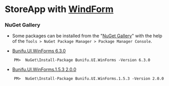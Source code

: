 # StoreApp with [WindForm](https://en.wikipedia.org/wiki/Windows_Forms)

### NuGet Gallery
- Some packages can be installed from the "[NuGet Gallery](https://www.nuget.org/packages/Microsoft.AspNet.Identity.Core)" with the help of the `Tools > NuGet Package Manager > Package Manager Console`.

- [Bunifu.UI.WinForms 6.3.0](https://www.nuget.org/packages/Bunifu.UI.WinForms/6.3.0)
```
    PM>  NuGet\Install-Package Bunifu.UI.WinForms -Version 6.3.0
```
- [Bunifu.UI.WinForms.1.5.3 2.0.0](https://www.nuget.org/packages/Bunifu.UI.WinForms.1.5.3/2.0.0)
```
    PM>  NuGet\Install-Package Bunifu.UI.WinForms.1.5.3 -Version 2.0.0
```